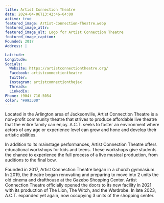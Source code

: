 ```yaml
---
title: Artist Connection Theatre
date: 2024-04-06T13:42:46-04:00
active: true
featured_image: Artist-Connection-Theatre.webp
featured_image_attr: 
featured_image_alt: Logo for Artist Connection Theatre
featured_image_caption:
Founded: 2017
Address: |

Latitude:
Longitude:
Socials:
  Website: https://artistconnectiontheatre.org/
  Facebook: artistconnectiontheatre
  Twitter:
  Instagram: artistconnectionthejax
  Threads:
  LinkedIn:
Phone: (904) 710-5054
color: "#993300"
---
```

Located in the Arlington area of Jacksonville, Artist Connection Theatre is a non-profit community theatre that strives to produce affordable live theatre that the entire family can enjoy. A.C.T. seeks to foster an environment where actors of any age or experience level can grow and hone and develop their artistic abilities.

In addition to its mainstage performances, Artist Connection Theatre offers educational workshops for kids and teens. These workshops give students the chance to experience the full process of a live musical production, from auditions to the final bow.

Founded in 2017, Artist Connection Theatre began in a church gymnasium. In 2019, the theatre began renovating and preparing to move into 2 units the old cinema and drafthouse at the Gazebo Shopping Center. Artist Connection Theatre officially opened the doors to its new facility in 2021 with its production of The Lion, The Witch, and the Wardrobe. In late 2023, A.C.T. expanded yet again, now occupying 3 units of the shopping center.